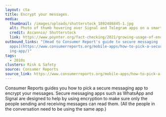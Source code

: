 ```yaml
---
layout: cta
title: Encrypt your messages.
media:
  thumbnail: /images/uploads/shutterstock_1892486845-1.jpg
  alt: Photo of thumb hovering over Signal and Telegram apps on a smartphone.
  credit: Ascannio/ Shutterstock
  link: https://www.poynter.org/fact-checking/2021/growing-usage-of-encrypted-messaging-apps-could-make-it-harder-to-combat-misinformation/
outbound_links: "[Head to Consumer Report's guide to secure messaging
  apps](https://www.consumerreports.org/mobile-apps/how-to-pick-a-secure-messag\
  ing-app/)"
tags:
  - 2010s
clusters: Risk & Safety
source: Consumer Reports
source_link: https://www.consumerreports.org/mobile-apps/how-to-pick-a-secure-messaging-app/
---
```

Consumer Reports guides you how to pick a secure messaging app to encrypt your messages. Secure messaging apps such as WhatsApp and Signal are designed to help by using encryption to make sure only the people sending and receiving messages can read them. (All the people in the conversation need to be using the same app.)